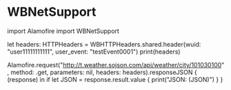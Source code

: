 # WBNetSupport


import Alamofire
import WBNetSupport

let headers: HTTPHeaders =  WBHTTPHeaders.shared.header(wuid: "user11111111111", user_event: "testEvent0001")
print(headers)

Alamofire.request("http://t.weather.sojson.com/api/weather/city/101030100", method: .get, parameters: nil, headers: headers).responseJSON { (response) in
if let JSON = response.result.value {
print("JSON: \(JSON)")
}
}



